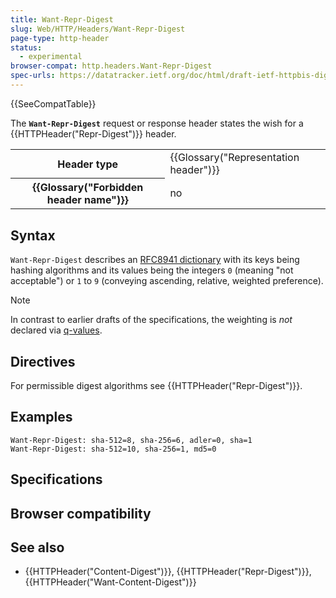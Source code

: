 ```yaml
---
title: Want-Repr-Digest
slug: Web/HTTP/Headers/Want-Repr-Digest
page-type: http-header
status:
  - experimental
browser-compat: http.headers.Want-Repr-Digest
spec-urls: https://datatracker.ietf.org/doc/html/draft-ietf-httpbis-digest-headers-12
---
```


{{SeeCompatTable}}

The **`Want-Repr-Digest`** request or response header states the wish for a {{HTTPHeader("Repr-Digest")}} header.

<table class="properties">
  <tbody>
    <tr>
      <th scope="row">Header type</th>
      <td>{{Glossary("Representation header")}}</td>
    </tr>
    <tr>
      <th scope="row">{{Glossary("Forbidden header name")}}</th>
      <td>no</td>
    </tr>
  </tbody>
</table>

## Syntax

`Want-Repr-Digest` describes an [RFC8941 dictionary](https://www.rfc-editor.org/rfc/rfc8941#section-3.2) with its keys being hashing algorithms and its values being the integers `0` (meaning "not acceptable") or `1` to `9` (conveying ascending, relative, weighted preference).

> [!NOTE]
> In contrast to earlier drafts of the specifications, the weighting is _not_ declared via [q-values](/Glossary/Quality_values).

## Directives

For permissible digest algorithms see {{HTTPHeader("Repr-Digest")}}.

## Examples

```http
Want-Repr-Digest: sha-512=8, sha-256=6, adler=0, sha=1
Want-Repr-Digest: sha-512=10, sha-256=1, md5=0
```

## Specifications



## Browser compatibility



## See also

- {{HTTPHeader("Content-Digest")}}, {{HTTPHeader("Repr-Digest")}}, {{HTTPHeader("Want-Content-Digest")}}
